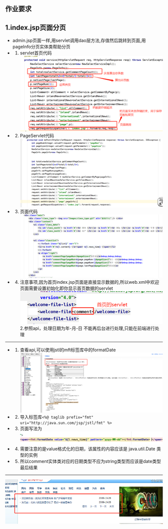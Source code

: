 作业要求
----------
1.index.jsp页面分页
----------
- admin.jsp页面一样,用servlet调用dao层方法,存值然后跳转到页面,用pageInfo分页实体类帮助分页
- 1) servlet首页代码![](1.png)
- 2) PageServlet代码![](2.png)
- 3) 页面代码![](3.png)
- 4) 注意事项,因为首页index.jsp页面是直接显示数据的,所以web.xml中欢迎页面需要设置初始化即你显示首页数据的servlet![](4.png)
2.参照api，处理日期为年-月-日 不能再后台进行处理,只能在前端进行处理
----------------------------------------
- 1) 查看api,可以使用jstl的mft标签库中的formatDate![](5.png)
- 2) 导入标签库`<%@ taglib prefix="fmt" uri="http://java.sun.com/jsp/jstl/fmt" %>`
- 3) 页面写法为![](6.png)
- 4) 需要注意的是value格式化的日期，该属性的内容应该是  java.util.Date  类型的实例 
- 5) 所以comment实体类对应的日期类型不应为string类型而应该是date类型
最后结果
----------
![](7.png)

 